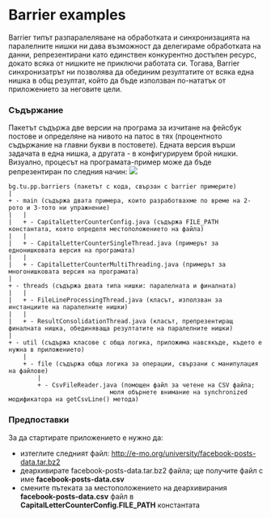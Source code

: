 # Barrier examples

Barrier типът разпаралеляване на обработката и синхронизацията на паралелните нишки ни дава възможност да делегираме
обработката на данни, репрезентирани като единствен конкурентно достъпен ресурс, докато всяка от нишките не приключи
работата си. Тогава, Barrier синхронизатрът ни позволява да обединим резултатите от всяка една нишка в общ резултат,
който да бъде използван по-нататък от приложението за неговите цели.

### Съдържание
Пакетът съдържа две версии на програма за изчитане на фейсбук постове и определяне на нивото на патос в тях (процентното
съдържание на главни букви в постовете). Едната версия върши задачата в една нишка, а другата - в конфигурируем брой
нишки.
Визуално, процесът на програмата-пример може да бъде репрезентиран по следния начин:
<img src="http://e-mo.org/university/barrier.png" />
```aidl
bg.tu.pp.barriers (пакетът с кода, свързан с barrier примерите)
|
+ - main (съдържа двата примера, които разработвахме по време на 2-рото и 3-тото ни упражнение)
|   |
|   + - CapitalLetterCounterConfig.java (съдържа FILE_PATH константата, която определя местоположението на файла)
|   |
|   + - CapitalLetterCounterSingleThread.java (примерът за еднонишковата версия на програмата)
|   |
|   + - CapitalLetterCounterMultiThreading.java (примерът за многонишковата версия на програмата)
|
+ - threads (съдържа двата типа нишки: паралелната и финалната)
|   |
|   + - FileLineProcessingThread.java (класът, използван за инстанциите на паралелните нишки)
|   |
|   + - ResultConsolidationThread.java (класът, препрезентиращ финалната нишка, обединяваща резултатите на паралелните нишки)
|
+ - util (съдържа класове с обща логика, приложима навсякъде, където е нужна в приложението)
    |
    + - file (съдържа обща логика за операции, свързани с манипулация на файлове)
        |
        + - CsvFileReader.java (помощен файл за четене на CSV файла;
                            моля обърнете внимание на synchronized модификатора на getCsvLine() метода)
```

### Предпоставки
За да стартирате приложението е нужно да: 
* изтеглите следният файл: http://e-mo.org/university/facebook-posts-data.tar.bz2
* деархивирате facebook-posts-data.tar.bz2 файла; ще получите файл с име **facebook-posts-data.csv**
* смените пътеката за местоположението на деархивирания **facebook-posts-data.csv** файл в **CapitalLetterCounterConfig.FILE_PATH** константата